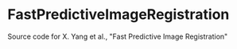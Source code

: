 # FastPredictiveImageRegistration
Source code for X. Yang et al., "Fast Predictive Image Registration"
